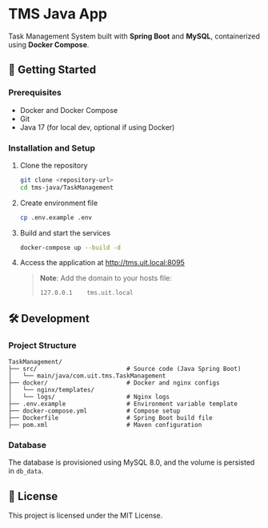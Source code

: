 # TMS Java App

Task Management System built with **Spring Boot** and **MySQL**, containerized using **Docker Compose**.

## 🚀 Getting Started

### Prerequisites

- Docker and Docker Compose
- Git
- Java 17 (for local dev, optional if using Docker)

### Installation and Setup

1. Clone the repository
   ```bash
   git clone <repository-url>
   cd tms-java/TaskManagement
   ```

2. Create environment file
   ```bash
   cp .env.example .env
   ```

3. Build and start the services
   ```bash
   docker-compose up --build -d
   ```

4. Access the application at http://tms.uit.local:8095

   > **Note**: Add the domain to your hosts file:
   > ```
   > 127.0.0.1    tms.uit.local
   > ```

## 🛠️ Development

### Project Structure

```
TaskManagement/
├── src/                         # Source code (Java Spring Boot)
│   └── main/java/com.uit.tms.TaskManagement
├── docker/                      # Docker and nginx configs
│   └── nginx/templates/
│   └── logs/                    # Nginx logs 
├── .env.example                 # Environment variable template
├── docker-compose.yml           # Compose setup
├── Dockerfile                   # Spring Boot build file
├── pom.xml                      # Maven configuration
```

### Database

The database is provisioned using MySQL 8.0, and the volume is persisted in `db_data`.

## 📄 License

This project is licensed under the MIT License.
